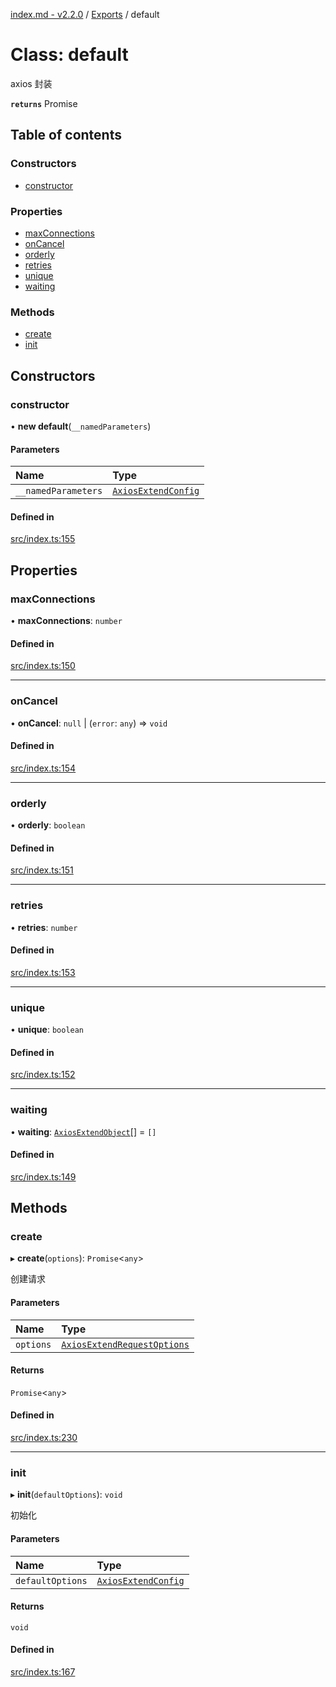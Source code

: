 [index.md - v2.2.0](../README.md) / [Exports](../modules.md) / default

# Class: default

axios 封装

**`returns`** Promise

## Table of contents

### Constructors

-   [constructor](default.md#constructor)

### Properties

-   [maxConnections](default.md#maxconnections)
-   [onCancel](default.md#oncancel)
-   [orderly](default.md#orderly)
-   [retries](default.md#retries)
-   [unique](default.md#unique)
-   [waiting](default.md#waiting)

### Methods

-   [create](default.md#create)
-   [init](default.md#init)

## Constructors

### constructor

• **new default**(`__namedParameters`)

#### Parameters

| Name                | Type                                                      |
| :------------------ | :-------------------------------------------------------- |
| `__namedParameters` | [`AxiosExtendConfig`](../interfaces/AxiosExtendConfig.md) |

#### Defined in

[src/index.ts:155](https://github.com/saqqdy/axios-ex/blob/0f7e2af/src/index.ts#L155)

## Properties

### maxConnections

• **maxConnections**: `number`

#### Defined in

[src/index.ts:150](https://github.com/saqqdy/axios-ex/blob/0f7e2af/src/index.ts#L150)

---

### onCancel

• **onCancel**: `null` \| (`error`: `any`) => `void`

#### Defined in

[src/index.ts:154](https://github.com/saqqdy/axios-ex/blob/0f7e2af/src/index.ts#L154)

---

### orderly

• **orderly**: `boolean`

#### Defined in

[src/index.ts:151](https://github.com/saqqdy/axios-ex/blob/0f7e2af/src/index.ts#L151)

---

### retries

• **retries**: `number`

#### Defined in

[src/index.ts:153](https://github.com/saqqdy/axios-ex/blob/0f7e2af/src/index.ts#L153)

---

### unique

• **unique**: `boolean`

#### Defined in

[src/index.ts:152](https://github.com/saqqdy/axios-ex/blob/0f7e2af/src/index.ts#L152)

---

### waiting

• **waiting**: [`AxiosExtendObject`](../interfaces/AxiosExtendObject.md)[] = `[]`

#### Defined in

[src/index.ts:149](https://github.com/saqqdy/axios-ex/blob/0f7e2af/src/index.ts#L149)

## Methods

### create

▸ **create**(`options`): `Promise`<`any`\>

创建请求

#### Parameters

| Name      | Type                                                                      |
| :-------- | :------------------------------------------------------------------------ |
| `options` | [`AxiosExtendRequestOptions`](../interfaces/AxiosExtendRequestOptions.md) |

#### Returns

`Promise`<`any`\>

#### Defined in

[src/index.ts:230](https://github.com/saqqdy/axios-ex/blob/0f7e2af/src/index.ts#L230)

---

### init

▸ **init**(`defaultOptions`): `void`

初始化

#### Parameters

| Name             | Type                                                      |
| :--------------- | :-------------------------------------------------------- |
| `defaultOptions` | [`AxiosExtendConfig`](../interfaces/AxiosExtendConfig.md) |

#### Returns

`void`

#### Defined in

[src/index.ts:167](https://github.com/saqqdy/axios-ex/blob/0f7e2af/src/index.ts#L167)
